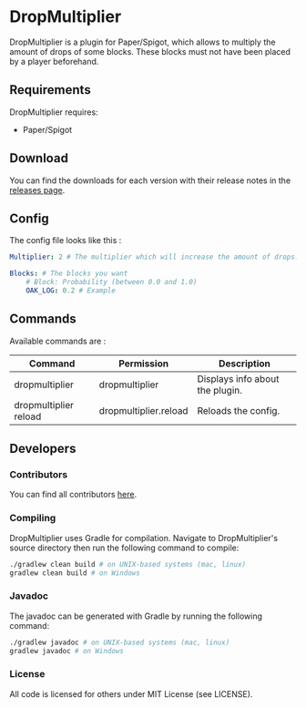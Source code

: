 # DropMultiplier

DropMultiplier is a plugin for Paper/Spigot, which allows to multiply the amount of drops of some blocks.
These blocks must not have been placed by a player beforehand.

## Requirements

DropMultiplier requires:

-   Paper/Spigot

## Download

You can find the downloads for each version with their release notes in the [releases page](https://github.com/BergLucas/DropMultiplier/releases).

## Config

The config file looks like this :

```yaml
Multiplier: 2 # The multiplier which will increase the amount of drops.

Blocks: # The blocks you want
    # Block: Probability (between 0.0 and 1.0)
    OAK_LOG: 0.2 # Example
```

## Commands

Available commands are :

| Command               | Permission            | Description                     |
| --------------------- | --------------------- | ------------------------------- |
| dropmultiplier        | dropmultiplier        | Displays info about the plugin. |
| dropmultiplier reload | dropmultiplier.reload | Reloads the config.             |

## Developers

### Contributors

You can find all contributors [here](https://github.com/BergLucas/DropMultiplier/graphs/contributors).

### Compiling

DropMultiplier uses Gradle for compilation. Navigate to DropMultiplier's source directory then run the following command to compile:

```bash
./gradlew clean build # on UNIX-based systems (mac, linux)
gradlew clean build # on Windows
```

### Javadoc

The javadoc can be generated with Gradle by running the following command:

```bash
./gradlew javadoc # on UNIX-based systems (mac, linux)
gradlew javadoc # on Windows
```

### License

All code is licensed for others under MIT License (see LICENSE).
